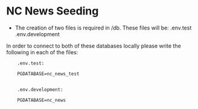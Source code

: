 # NC News Seeding

- The creation of two files is required in /db. These files will be:
    .env.test
    .env.development

In order to connect to both of these databases locally please write the following in each of the files:

        .env.test:

        PGDATABASE=nc_news_test


        .env.development:

        PGDATABASE=nc_news